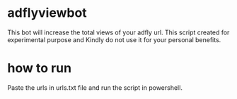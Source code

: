 # adflyviewbot
This bot will increase the total views of your adfly url.  This script created for experimental purpose and Kindly do not use it for your personal benefits.

# how to run
Paste the urls in urls.txt file and run the script in powershell.

